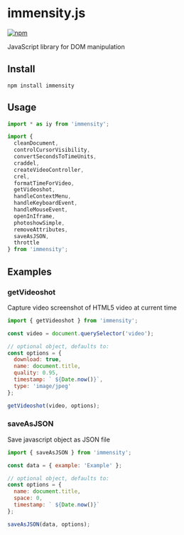 # immensity.js

[![npm](https://img.shields.io/npm/v/immensity.svg)](https://www.npmjs.com/package/immensity)

JavaScript library for DOM manipulation

## Install

```
npm install immensity
```

## Usage

```js
import * as iy from 'immensity';
```

```js
import {
  cleanDocument,
  controlCursorVisibility,
  convertSecondsToTimeUnits,
  craddel,
  createVideoController,
  crel,
  formatTimeForVideo,
  getVideoshot,
  handleContextMenu,
  handleKeyboardEvent,
  handleMouseEvent,
  openInIframe,
  photoshowSimple,
  removeAttributes,
  saveAsJSON,
  throttle
} from 'immensity';
```

## Examples

### getVideoshot

Capture video screenshot of HTML5 video at current time

```js
import { getVideoshot } from 'immensity';

const video = document.querySelector('video');

// optional object, defaults to:
const options = {
  download: true,
  name: document.title,
  quality: 0.95,
  timestamp: ` ${Date.now()}`,
  type: 'image/jpeg'
};

getVideoshot(video, options);
```

### saveAsJSON

Save javascript object as JSON file

```js
import { saveAsJSON } from 'immensity';

const data = { example: 'Example' };

// optional object, defaults to:
const options = {
  name: document.title,
  space: 0,
  timestamp: ` ${Date.now()}`
};

saveAsJSON(data, options);
```
